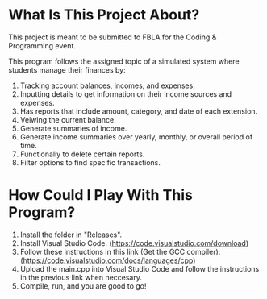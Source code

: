 # What Is This Project About?

This project is meant to be submitted to FBLA for the Coding & Programming event. 

This program follows the assigned topic of a simulated system where students manage their finances by:

1. Tracking account balances, incomes, and expenses.
2. Inputting details to get information on their income sources and expenses.
3. Has reports that include amount, category, and date of each extension.
4. Veiwing the current balance.
5. Generate summaries of income.
6. Generate income summaries over yearly, monthly, or overall period of time.
7. Functionaliy to delete certain reports.
8. Filter options to find specific transactions.

# How Could I Play With This Program?

1. Install the folder in "Releases".
2. Install Visual Studio Code. (https://code.visualstudio.com/download)
3. Follow these instructions in this link (Get the GCC compiler): (https://code.visualstudio.com/docs/languages/cpp)
4. Upload the main.cpp into Visual Studio Code and follow the instructions in the previous link when neccesary.
5. Compile, run, and you are good to go!

